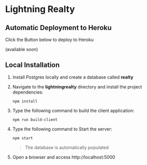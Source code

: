 # Lightning Realty 

## Automatic Deployment to Heroku

Click the Button below to deploy to Heroku

(available soon)

## Local Installation

1. Install Postgres locally and create a database called **realty**

1. Navigate to the **lightningrealty** directory and install the project dependencies:

    ```npm install```

1. Type the following command to build the client application:

    ```npm run build-client```
    
1. Type the following command to Start the server:
    
    ```npm start```
    
    > The database is automatically populated
    
1. Open a browser and access http://localhost:5000    
    